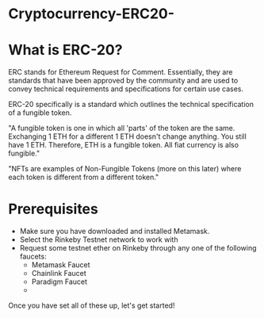 # Cryptocurrency-ERC20-

# What is ERC-20?
ERC stands for Ethereum Request for Comment. Essentially, they are standards that have been approved by the community and are used to convey technical requirements and specifications for certain use cases.

ERC-20 specifically is a standard which outlines the technical specification of a fungible token.

"A fungible token is one in which all 'parts' of the token are the same. Exchanging 1 ETH for a different 1 ETH doesn't change anything. You still have 1 ETH. Therefore, ETH is a fungible token. All fiat currency is also fungible."

"NFTs are examples of Non-Fungible Tokens (more on this later) where each token is different from a different token."

# Prerequisites 

- Make sure you have downloaded and installed Metamask.
- Select the Rinkeby Testnet network to work with
- Request some testnet ether on Rinkeby through any one of the following faucets:
   - Metamask Faucet
   - Chainlink Faucet
   - Paradigm Faucet
   - 
Once you have set all of these up, let's get started!
